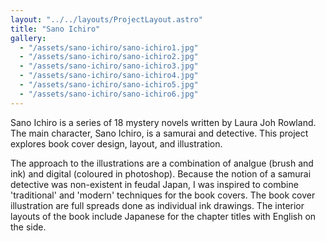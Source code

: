 ```yaml
---
layout: "../../layouts/ProjectLayout.astro"
title: "Sano Ichiro"
gallery:
  - "/assets/sano-ichiro/sano-ichiro1.jpg"
  - "/assets/sano-ichiro/sano-ichiro2.jpg"
  - "/assets/sano-ichiro/sano-ichiro3.jpg"
  - "/assets/sano-ichiro/sano-ichiro4.jpg"
  - "/assets/sano-ichiro/sano-ichiro5.jpg"
  - "/assets/sano-ichiro/sano-ichiro6.jpg"
---
```


Sano Ichiro is a series of 18 mystery novels written by Laura Joh Rowland. The main character, Sano Ichiro, is a samurai and detective. This project explores book cover design, layout, and illustration.

The approach to the illustrations are a combination of analgue (brush and ink) and digital (coloured in photoshop). Because the notion of a samurai detective was non-existent in feudal Japan, I was inspired to combine 'traditional' and 'modern' techniques for the book covers. The book cover illustration are full spreads done as individual ink drawings. The interior layouts of the book include Japanese for the chapter titles with English on the side.
